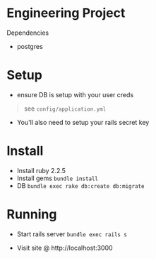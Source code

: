 Engineering Project
=======

Dependencies
- postgres

# Setup

- ensure DB is setup with your user creds
> see `config/application.yml`

- You'll also need to setup your rails secret key

# Install

- Install ruby 2.2.5
- Install gems `bundle install`
- DB `bundle exec rake db:create db:migrate`

# Running

- Start rails server
`bundle exec rails s`

- Visit site @ http://localhost:3000
